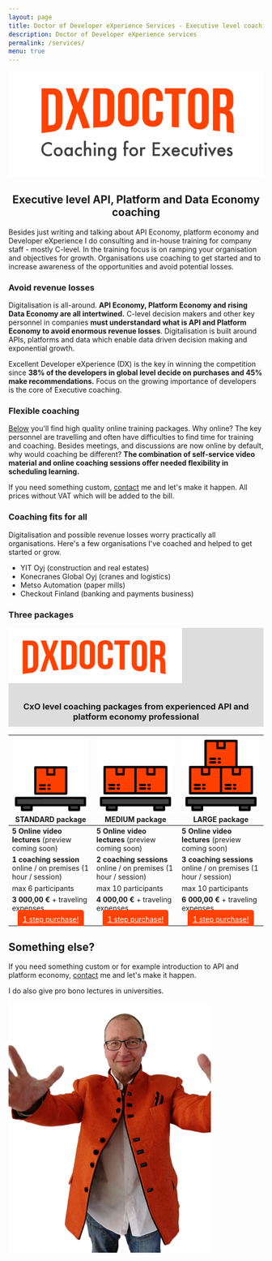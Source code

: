 ```yaml
---
layout: page
title: Doctor of Developer eXperience Services - Executive level coaching
description: Doctor of Developer eXperience services
permalink: /services/
menu: true
---
```


<img src="/assets/img/dx-services.png" alt="DX Doctor Services Logo" width="777">
<center>

<h2>Executive level API, Platform and Data Economy coaching</h2>

</center>

Besides just writing and talking about API Economy, platform economy and Developer eXperience I do consulting and in-house training for company staff - mostly C-level. In the training focus is on ramping your organisation and objectives for growth. Organisations use coaching to get started and to increase awareness of the opportunities and avoid potential losses. 

### Avoid revenue losses

Digitalisation is all-around. **API Economy, Platform Economy and rising Data Economy are all intertwined.** C-level decision makers and other key personnel in companies **must understandard what is API and Platform Economy to avoid enormous revenue losses**. Digitalisation is built around APIs, platforms and data which enable data driven decision making and exponential growth. 

Excellent Developer eXperience (DX) is the key in winning the competition since **38% of the developers in global level decide on purchases and 45% make recommendations.** Focus on the growing importance of developers is the core of Executive coaching. 

### Flexible coaching

<a href="#packages">Below</a> you'll find high quality online training packages. Why online? The key personnel are travelling and often have difficulties to find time for training and coaching. Besides meetings, and discussions are now online by default, why would coaching be different? **The combination of self-service video material and online coaching sessions offer needed flexibility in scheduling learning.** 

If you need something custom, <a href="/contact/">contact</a> me and let's make it happen. All prices without VAT which will be added to the bill. 

### Coaching fits for all

Digitalisation and possible revenue losses worry practically all organisations. Here's a few organisations I've coached and helped to get started or grow. 

- YIT Oyj (construction and real estates)
- Konecranes Global Oyj (cranes and logistics)
- Metso Automation (paper mills)
- Checkout Finland (banking and payments business)

### Three packages

<a name="packages"/>
<div style="background-color:#ddd;padding:0px;">
<div syle="text-align: center; vertical-align: middle;margin: auto;">
<img src="/assets/img/dxdoctor-package.png"/>
<h3 style="padding:10px;text-align: center; vertical-align: middle;">CxO level coaching packages from experienced API and platform economy professional</h3>

</div>
</div>


| <img src="/assets/img/standard-package-icon.png"/> STANDARD package |<img src="/assets/img/medium-package-icon.png"/> MEDIUM package | <img src="/assets/img/large-package-icon.png"/> LARGE package |
|-------|--------|---------|
|  **5 Online video lectures** (preview coming soon) | **5 Online video lectures** (preview coming soon) | **5 Online video lectures** (preview coming soon) | 
| **1 coaching session** online / on premises (1 hour / session) | **2 coaching sessions** online / on premises (1 hour / session) | **3 coaching sessions** online / on premises (1 hour / session) 
| max 6 participants | max 10 participants | max 10 participants 
| **3 000,00 €** + traveling expenses | **4 000,00 €**  + traveling expenses | **6 000,00 €**  + traveling expenses 
| <center><a href="/services/cxo/standard/order" style="background-color:#ff4201; padding:10px; color:#fff;border-radius: 5px;">1 step purchase!</a></center> | <center><a href="/services/cxo/medium/order" style="background-color:#ff4201; padding:10px; color:#fff;border-radius: 5px;">1 step purchase!</a></center> | <center><a href="/services/cxo/large/order" style="background-color:#ff4201; padding:10px; color:#fff;border-radius: 5px;">1 step purchase!</a></center> | 


## Something else? 

If you need something custom or for example introduction to API and platform economy, <a href="/contact/">contact</a> me and let's make it happen. 

I do also give pro bono lectures in universities. 


<img class="img-rounded" src="/assets/img/uploads/jarkko-full.png" alt="Jarkko APItalist Moilanen" width="400">

